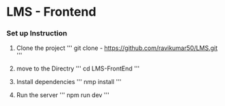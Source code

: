 # LMS - Frontend

### Set up Instruction

1. Clone the project
'''
 git clone - https://github.com/ravikumar50/LMS.git
'''

2. move to the Directry
'''
  cd LMS-FrontEnd
'''

3. Install dependencies
'''
    nmp install
'''

4. Run the server
'''
  npm run dev
'''